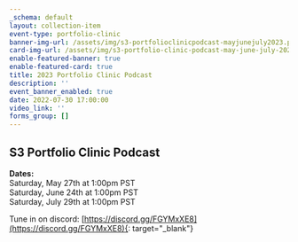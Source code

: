 ```yaml
---
_schema: default
layout: collection-item
event-type: portfolio-clinic
banner-img-url: /assets/img/s3-portfolioclinicpodcast-mayjunejuly2023.png
card-img-url: /assets/img/s3-portfolio-clinic-podcast-may-june-july-2023-1.jpg
enable-featured-banner: true
enable-featured-card: true
title: 2023 Portfolio Clinic Podcast
description: ''
event_banner_enabled: true
date: 2022-07-30 17:00:00
video_link: ''
forms_group: []
---
```

## S3 Portfolio Clinic Podcast



**Dates:**<br>Saturday, May 27th at 1:00pm PST<br>Saturday, June 24th at 1:00pm PST<br>Saturday, July 29th at 1:00pm PST

Tune in on discord:&nbsp;[https://discord.gg/FGYMxXE8](https://discord.gg/FGYMxXE8){: target="_blank"}